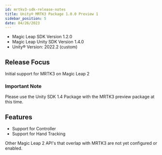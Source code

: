 ```yaml
---
id: mrtkv3-sdk-release-notes
title: Unity® MRTK3 Package 1.0.0 Preview 1
sidebar_position: 5
date: 04/26/2023
---
```


- Magic Leap SDK Version 1.2.0
- Magic Leap Unity SDK Version 1.4.0
- Unity® Version: 2022.2 (custom)

## Release Focus

Initial support for MRTK3 on Magic Leap 2

### Important Note

Please use the Unity SDK 1.4 Package with the MRTK3 preview package at this time.

## Features

- Support for Controller
- Support for Hand Tracking

Other Magic Leap 2 API's that overlap with MRTK3 are not yet configured or enabled.
